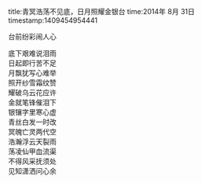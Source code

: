 title:青冥浩荡不见底，日月照耀金银台
time:2014年 8月 31日
timestamp:1409454954441

台前纷彩闹人心<wbr><div>底下艰难说泪雨</div><div>日起即行苦不足</div><div>月飘犹写心难举</div><div>照开纱雪霜纹赞</div><div>耀破乌云花应许</div><div>金就笔锋催泪下</div><div>银镶字里寒心虚</div><div>青丝白发一时改</div><div>冥魄亡灵两代空</div><div>浩瀚浮云天裂雨</div><div>荡凌仙甲血流渠</div><div>不得风采抚须处</div><div>见知潇洒问心余</div>